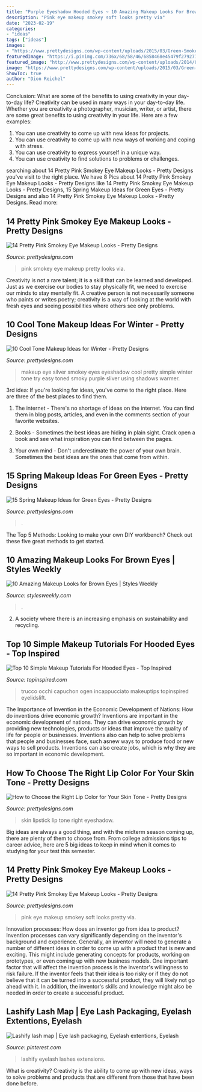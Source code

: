 ```yaml
---
title: "Purple Eyeshadow Hooded Eyes ~ 10 Amazing Makeup Looks For Brown Eyes"
description: "Pink eye makeup smokey soft looks pretty via"
date: "2023-02-19"
categories:
- "ideas"
tags: ["ideas"]
images:
- "https://www.prettydesigns.com/wp-content/uploads/2015/03/Green-Smokey-Eyes.jpg"
featuredImage: "https://i.pinimg.com/736x/68/58/46/6858468e45479f2792774129137cb4c8.jpg"
featured_image: "http://www.prettydesigns.com/wp-content/uploads/2014/07/Soft-Pink-Smokey-Eye-Makeup.jpg"
image: "https://www.prettydesigns.com/wp-content/uploads/2015/03/Green-Smokey-Eyes.jpg"
ShowToc: true
author: "Dion Reichel"
---
```



Conclusion: What are some of the benefits to using creativity in your day-to-day life?
Creativity can be used in many ways in your day-to-day life. Whether you are creativity a photographer, musician, writer, or artist, there are some great benefits to using creativity in your life. Here are a few examples:
1. You can use creativity to come up with new ideas for projects.
2. You can use creativity to come up with new ways of working and coping with stress.
3. You can use creativity to express yourself in a unique way.
4. You can use creativity to find solutions to problems or challenges.

	

		
searching about 14 Pretty Pink Smokey Eye Makeup Looks - Pretty Designs you've visit to the right place. We have 8 Pics about 14 Pretty Pink Smokey Eye Makeup Looks - Pretty Designs like 14 Pretty Pink Smokey Eye Makeup Looks - Pretty Designs, 15 Spring Makeup Ideas for Green Eyes - Pretty Designs and also 14 Pretty Pink Smokey Eye Makeup Looks - Pretty Designs. Read more:
		
    
## 14 Pretty Pink Smokey Eye Makeup Looks - Pretty Designs

<img loading=lazy src="http://www.prettydesigns.com/wp-content/uploads/2014/07/Pretty-Pink-Smokey-Eye-Makeup-Look.jpg" onerror="this.onerror=null;this.src='https://tse1.mm.bing.net/th?id=OIP.mnaQ2e4joZyPtuhbyISPfAHaLm&amp;pid=15.1';" alt="14 Pretty Pink Smokey Eye Makeup Looks - Pretty Designs">

_Source: prettydesigns.com_

>pink smokey eye makeup pretty looks via. 

	

Creativity is not a rare talent; it is a skill that can be learned and developed. Just as we exercise our bodies to stay physically fit, we need to exercise our minds to stay mentally fit. A creative person is not necessarily someone who paints or writes poetry; creativity is a way of looking at the world with fresh eyes and seeing possibilities where others see only problems.

    
## 10 Cool Tone Makeup Ideas For Winter - Pretty Designs

<img loading=lazy src="https://www.prettydesigns.com/wp-content/uploads/2014/11/Sliver-Smoky-Eyeshadow.jpg" onerror="this.onerror=null;this.src='https://tse1.mm.bing.net/th?id=OIP.EdLGJct6rM3ttLtokxZFWgHaHa&amp;pid=15.1';" alt="10 Cool Tone Makeup Ideas for Winter - Pretty Designs">

_Source: prettydesigns.com_

>makeup eye silver smokey eyes eyeshadow cool pretty simple winter tone try easy toned smoky purple sliver using shadows warmer. 

	

3rd idea:
If you're looking for ideas, you've come to the right place. Here are three of the best places to find them.
1. The internet - There's no shortage of ideas on the internet. You can find them in blog posts, articles, and even in the comments section of your favorite websites.

2. Books - Sometimes the best ideas are hiding in plain sight. Crack open a book and see what inspiration you can find between the pages.

3. Your own mind - Don't underestimate the power of your own brain. Sometimes the best ideas are the ones that come from within.

    
## 15 Spring Makeup Ideas For Green Eyes - Pretty Designs

<img loading=lazy src="https://www.prettydesigns.com/wp-content/uploads/2015/03/Green-Smokey-Eyes.jpg" onerror="this.onerror=null;this.src='https://tse4.mm.bing.net/th?id=OIP.j04JYh8HMy2W9cBNkvHkCgHaMB&amp;pid=15.1';" alt="15 Spring Makeup Ideas for Green Eyes - Pretty Designs">

_Source: prettydesigns.com_

>. 

	

The Top 5 Methods:
Looking to make your own DIY workbench? Check out these five great methods to get started.

    
## 10 Amazing Makeup Looks For Brown Eyes | Styles Weekly

<img loading=lazy src="http://stylesweekly.com/wp-content/uploads/2017/03/10-makeup-looks-for-brown-eyes-4.jpg" onerror="this.onerror=null;this.src='https://tse1.mm.bing.net/th?id=OIP.mEuxbZe8pNJkVd-U1ODAMgHaJ2&amp;pid=15.1';" alt="10 Amazing Makeup Looks for Brown Eyes | Styles Weekly">

_Source: stylesweekly.com_

>. 

	

2. A society where there is an increasing emphasis on sustainability and recycling. 

    
## Top 10 Simple Makeup Tutorials For Hooded Eyes - Top Inspired

<img loading=lazy src="https://www.topinspired.com/wp-content/uploads/2014/12/evening-eye-makeup-hooded-eyes.jpg" onerror="this.onerror=null;this.src='https://tse3.mm.bing.net/th?id=OIP.u2LfWMQ_fCG_2lvkGgtHuAHaOT&amp;pid=15.1';" alt="Top 10 Simple Makeup Tutorials For Hooded Eyes - Top Inspired">

_Source: topinspired.com_

>trucco occhi capuchon ogen incappucciato makeuptips topinspired eyelidslift. 

	

The Importance of Invention in the Economic Development of Nations: How do inventions drive economic growth?
Inventions are important in the economic development of nations. They can drive economic growth by providing new technologies, products or ideas that improve the quality of life for people or businesses. Inventions also can help to solve problems that people and businesses face, such asnew ways to produce food or new ways to sell products. Inventions can also create jobs, which is why they are so important in economic development.

    
## How To Choose The Right Lip Color For Your Skin Tone - Pretty Designs

<img loading=lazy src="http://www.prettydesigns.com/wp-content/uploads/2014/07/Eyeshadow-Lipstick.jpg" onerror="this.onerror=null;this.src='https://tse1.mm.bing.net/th?id=OIP.2E-70n5Yq2Lds5CWBDVPqgHaHa&amp;pid=15.1';" alt="How to Choose the Right Lip Color for Your Skin Tone - Pretty Designs">

_Source: prettydesigns.com_

>skin lipstick lip tone right eyeshadow. 

	

Big ideas are always a good thing, and with the midterm season coming up, there are plenty of them to choose from. From college admissions tips to career advice, here are 5 big ideas to keep in mind when it comes to studying for your test this semester.

    
## 14 Pretty Pink Smokey Eye Makeup Looks - Pretty Designs

<img loading=lazy src="http://www.prettydesigns.com/wp-content/uploads/2014/07/Soft-Pink-Smokey-Eye-Makeup.jpg" onerror="this.onerror=null;this.src='https://tse1.mm.bing.net/th?id=OIP.2oW644WEK7_cASqecR1VtQHaHa&amp;pid=15.1';" alt="14 Pretty Pink Smokey Eye Makeup Looks - Pretty Designs">

_Source: prettydesigns.com_

>pink eye makeup smokey soft looks pretty via. 

	

Innovation processes: How does an inventor go from idea to product?
Invention processes can vary significantly depending on the inventor's background and experience. Generally, an inventor will need to generate a number of different ideas in order to come up with a product that is new and exciting. This might include generating concepts for products, working on prototypes, or even coming up with new business models.
One important factor that will affect the invention process is the inventor's willingness to risk failure. If the inventor feels that their idea is too risky or if they do not believe that it can be turned into a successful product, they will likely not go ahead with it. In addition, the inventor's skills and knowledge might also be needed in order to create a successful product.

    
## Lashify Lash Map | Eye Lash Packaging, Eyelash Extentions, Eyelash

<img loading=lazy src="https://i.pinimg.com/736x/68/58/46/6858468e45479f2792774129137cb4c8.jpg" onerror="this.onerror=null;this.src='https://tse2.mm.bing.net/th?id=OIP.lyXyiEF5IjBVnso3VezvOQHaIF&amp;pid=15.1';" alt="Lashify lash map | Eye lash packaging, Eyelash extentions, Eyelash">

_Source: pinterest.com_

>lashify eyelash lashes extensions. 

	

What is creativity?
Creativity is the ability to come up with new ideas, ways to solve problems and products that are different from those that have been done before.

